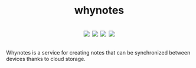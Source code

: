 ㅤ<h1 align="center">whynotes

[![](https://img.shields.io/badge/Developed%20by-fllcker-%236DB33F)](https://github.com/fllcker)
![](https://img.shields.io/badge/JDK-19.0.1-%23E76F00)
![](https://img.shields.io/badge/Spring%20Boot-3.0.1-%236DB33F)
[![](https://img.shields.io/badge/DBMS-Postgres-%234476ff)](https://www.postgresql.org/)
</h1>



Whynotes is a service for creating notes that can be synchronized between devices thanks to cloud storage.
